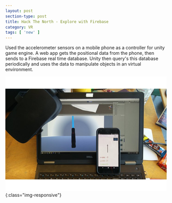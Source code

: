```yaml
---
layout: post
section-type: post
title: Hack The North - Explore with Firebase
category: VR
tags: [ 'new' ]
---
```


Used the accelerometer sensors on a mobile phone as a controller for unity game engine. A web app gets the positional data from the phone, then sends to a Firebase real time database. Unity then query's this database periodically and uses the data to manipulate objects in an virtual environment.


![HTNVR](/img/htnvr.jpg){:class="img-responsive"}
